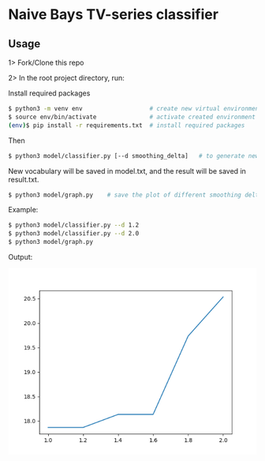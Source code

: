 # Naive Bays TV-series classifier

## Usage

1> Fork/Clone this repo  
  
2> In the root project directory, run:  

Install required packages
```bash
$ python3 -m venv env                   # create new virtual environment
$ source env/bin/activate               # activate created environment
(env)$ pip install -r requirements.txt  # install required packages 
```

Then
```bash
$ python3 model/classifier.py [--d smoothing_delta]   # to generate new vocabulary
```

New vocabulary will be saved in model.txt, and the result will be saved in result.txt.  

```bash
$ python3 model/graph.py    # save the plot of different smoothing delta in graph.png
```

Example:
```bash
$ python3 model/classifier.py --d 1.2
$ python3 model/classifier.py --d 2.0
$ python3 model/graph.py
```

Output:  

![graph](./graph.png)
